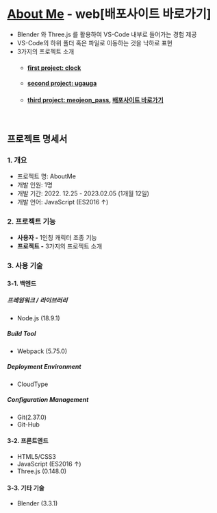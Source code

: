 # [About Me](https://port-0-aboutme-9z2ygb26lcbwua9l.gksl2.cloudtype.app/) - web[배포사이트 바로가기]
- Blender 와 Three.js 를 활용하여 VS-Code 내부로 들어가는 경험 제공
- VS-Code의 하위 폴더 혹은 파일로 이동하는 것을 낙하로 표현
- 3가지의 프로젝트 소개
  - #### [first project: clock](https://github.com/jeonhyoungmin/project-hackathon)
  - #### [second project: ugauga](https://github.com/jeonhyoungmin/Stock_ProjectA)
  - #### [third project: meojeon_pass](https://github.com/jeonhyoungmin/ProjectB), [배포사이트 바로가기](http://43.200.117.50/)
<br/>

## 프로젝트 명세서
### 1. 개요
- 프로젝트 명: AboutMe
- 개발 인원: 1명
- 개발 기간: 2022. 12.25 - 2023.02.05 (1개월 12일)
- 개발 언어: JavaScript (ES2016 ↑)

### 2. 프로젝트 기능
- **사용자 -** 1인칭 캐릭터 조종 기능
- **프로젝트 -** 3가지의 프로젝트 소개

### 3. 사용 기술
#### 3-1. 백엔드

##### 프레임워크 / 라이브러리
- Node.js (18.9.1)

##### Build Tool
- Webpack (5.75.0)

##### Deployment Environment
- CloudType

##### Configuration Management
- Git(2.37.0)
- Git-Hub

#### 3-2. 프론트엔드
- HTML5/CSS3
- JavaScript (ES2016 ↑)
- Three.js (0.148.0)

#### 3-3. 기타 기술
- Blender (3.3.1)
